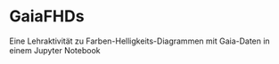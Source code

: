 # GaiaFHDs
Eine Lehraktivität zu Farben-Helligkeits-Diagrammen mit Gaia-Daten in einem Jupyter Notebook
